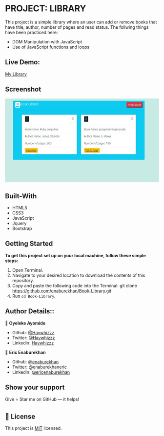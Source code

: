 # PROJECT: LIBRARY

This project is a simple library where an user can add or remove books that have title, author, number of pages and read status. 
The follwing things have been practiced here:
- DOM Manipulation with JavaScript
- Use of JavaScript functions and loops

## Live Demo:
[My Library](https://rawcdn.githack.com/enaburekhan/Book-Library/f77bcc4ee138f2cf06151cf9c62be5049c8340f8/index.html)

## Screenshot
<img src="img/screenshot.png">

## Built-With

- HTML5
- CSS3
- JavaScript
- Jquery
- Bootstrap

## Getting Started

**To get this project set up on your local machine, follow these simple steps:**

1. Open Terminal.
2. Navigate to your desired location to download the contents of this repository.
3. Copy and paste the following code into the Terminal: git clone https://github.com/enaburekhan/Book-Library.git
4. Run ```cd Book-Library```.

## Author Details::

👤 **Oyeleke Ayomide**

- Github: [@Haywhizzz](https://github.com/Haywhizzz )
- Twitter: [@Haywhizzz](https://twitter.com/Haywhizzz)
- Linkedin: [Haywhizzz](https://www.linkedin.com/in/oyeleke-ayomide-b962421a6/)

👤 **Eric Enaburekhan**

- Github: [@enaburekhan](https://github.com/enaburekhan)
- Twitter: [@enaburekhaneric](https://twitter.com/enaburekhaneric)
- Linkedin: [@ericenaburekhan](https://www.linkedin.com/in/eric-enaburekhan-801a28100/)



## Show your support

Give ⭐ Star me on GitHub — it helps!

## 📝 License

This project is [MIT](lic.url) licensed.   